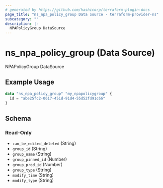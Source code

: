 ```yaml
---
# generated by https://github.com/hashicorp/terraform-plugin-docs
page_title: "ns_npa_policy_group Data Source - terraform-provider-ns"
subcategory: ""
description: |-
  NPAPolicyGroup DataSource
---
```


# ns_npa_policy_group (Data Source)

NPAPolicyGroup DataSource

## Example Usage

```terraform
data "ns_npa_policy_group" "my_npapolicygroup" {
  id = "abe25fc2-0617-451d-91d4-55d52fd91c66"
}
```

<!-- schema generated by tfplugindocs -->
## Schema

### Read-Only

- `can_be_edited_deleted` (String)
- `group_id` (String)
- `group_name` (String)
- `group_pinned_id` (Number)
- `group_prod_id` (Number)
- `group_type` (String)
- `modify_time` (String)
- `modify_type` (String)


